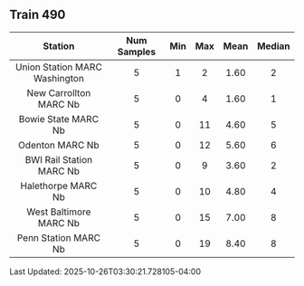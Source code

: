 ## Train 490

| Station | Num Samples | Min | Max | Mean | Median |
| :-----: | :---------: | :-: | :-: | :--: | :----: |
| Union Station MARC Washington | 5 | 1 | 2 | 1.60 | 2 |
| New Carrollton MARC Nb | 5 | 0 | 4 | 1.60 | 1 |
| Bowie State MARC Nb | 5 | 0 | 11 | 4.60 | 5 |
| Odenton MARC Nb | 5 | 0 | 12 | 5.60 | 6 |
| BWI Rail Station MARC Nb | 5 | 0 | 9 | 3.60 | 2 |
| Halethorpe MARC Nb | 5 | 0 | 10 | 4.80 | 4 |
| West Baltimore MARC Nb | 5 | 0 | 15 | 7.00 | 8 |
| Penn Station MARC Nb | 5 | 0 | 19 | 8.40 | 8 |


Last Updated: 2025-10-26T03:30:21.728105-04:00
